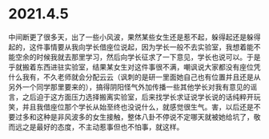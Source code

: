 # 2021.4.5

中间断更了很多天，出了一些小风波，果然某些女生还是惹不起，躲得起还是躲得起的，这件事情要从我向学长借座位说起，因为学长一般不去实验室，我想着能不能空余的时候我就去那里学习，然后向学长征求了一下意见，学长也说可以。于是乎就搬着东西进驻实验室，结果某女生对这件事很不满，嘲讽说大家都没有座位凭什么我有，不久老师就会分配云云（讽刺的是研一里面她自己也有位置并且还是从另外一个同学那里要来的），搞得阴阳怪气外加传播一些其他学长对我有意见的谣言，之后迫于这方面压力选择搬离实验室，后来找学长求证说学长说的话纯粹开玩笑，并且我借座位那个学长从始至终也没说什么，就感觉很生气。害，以后还是不要过多和这种是非风波多的女生接触，整体八卦不停说不定哪天就被她给坑了，敬而远之是最好的态度，不主动惹事但也不怕事，就这样。



